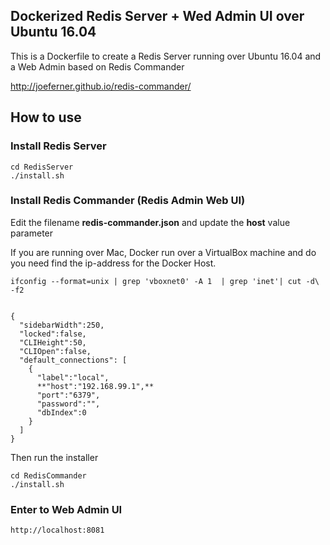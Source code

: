 ## Dockerized Redis Server + Wed Admin UI over Ubuntu 16.04

This is a Dockerfile to create a Redis Server running over Ubuntu 16.04 and a Web Admin based on Redis Commander

http://joeferner.github.io/redis-commander/


## How to use

### Install Redis Server
	
	cd RedisServer
	./install.sh


### Install Redis Commander (Redis Admin Web UI)

Edit the filename **redis-commander.json** and update the **host** value parameter

If you are running over Mac, Docker run over a VirtualBox machine and do you need find the ip-address for the Docker Host.

	ifconfig --format=unix | grep 'vboxnet0' -A 1  | grep 'inet'| cut -d\  -f2


	{
	  "sidebarWidth":250,
	  "locked":false,
	  "CLIHeight":50,
	  "CLIOpen":false,
	  "default_connections": [
		{
		  "label":"local",
		  **"host":"192.168.99.1",**
		  "port":"6379",
		  "password":"",
		  "dbIndex":0
		}
	  ]
	}

Then run the installer

	cd RedisCommander
	./install.sh

### Enter to Web Admin UI
  
	http://localhost:8081


